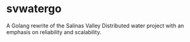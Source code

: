 # svwatergo
A Golang rewrite of the Salinas Valley Distributed water project with an emphasis on reliability and scalability.
